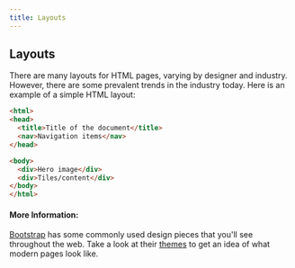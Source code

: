 ```yaml
---
title: Layouts
---
```

## Layouts

There are many layouts for HTML pages, varying by designer and industry. However, there are some prevalent trends in the industry today. Here is an example of a simple HTML layout:

```html
<html>
<head>
  <title>Title of the document</title>
  <nav>Navigation items</nav>
</head>

<body>
  <div>Hero image</div>
  <div>Tiles/content</div>
</body>
</html>
```

<!-- The article goes here, in GitHub-flavored Markdown. Feel free to add YouTube videos, images, and CodePen/JSBin embeds  -->

#### More Information:
<!-- Please add any articles you think might be helpful to read before writing the article -->
[Bootstrap](https://getbootstrap.com/) has some commonly used design pieces that you'll see throughout the web. Take a look at their [themes](https://themes.getbootstrap.com/) to get an idea of what modern pages look like.

